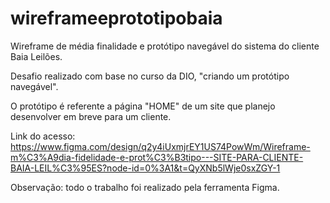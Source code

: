 # wireframeeprototipobaia
Wireframe de média finalidade e protótipo navegável do sistema do cliente Baia Leilões.

Desafio realizado com base no curso da DIO, "criando um protótipo navegável".

O protótipo é referente a página "HOME" de um site que planejo desenvolver em breve para um cliente.

Link do acesso: https://www.figma.com/design/q2y4iUxmjrEY1US74PowWm/Wireframe-m%C3%A9dia-fidelidade-e-prot%C3%B3tipo---SITE-PARA-CLIENTE-BAIA-LEIL%C3%95ES?node-id=0%3A1&t=QyXNb5lWje0sxZGY-1

Observação: todo o trabalho foi realizado pela ferramenta Figma.
